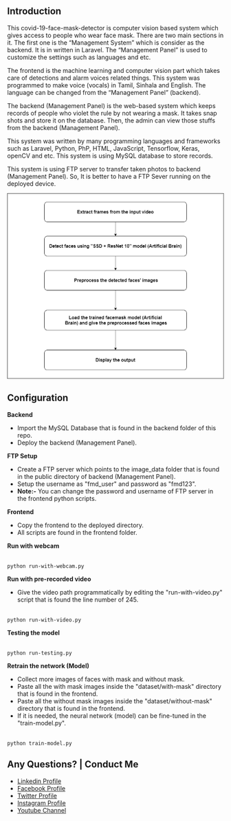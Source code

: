 Introduction
---

This covid-19-face-mask-detector is computer vision based system which gives access to people who wear face mask. There are two main sections in it. The first one is the “Management System” which is consider as the backend. It is in written in Laravel. The “Management Panel” is used to customize the settings such as languages and etc. 

The frontend is the machine learning and computer vision part which takes care of detections and alarm voices related things. This system was programmed to make voice (vocals) in Tamil, Sinhala and English.  The language can be changed from the “Management Panel” (backend). 

The backend (Management Panel) is the web-based system which keeps records of people who violet the rule by not wearing a mask. It takes snap shots and store it on the database. Then,  the admin can view those stuffs from the backend (Management Panel). 

This system was written by many programming languages and frameworks such as Laravel, Python, PhP, HTML, JavaScript, Tensorflow, Keras, openCV and etc. This system is using MySQL database to store records.

This system is using FTP server to transfer taken photos to backend (Management Panel). So, It is better to have a FTP Sever running on the deployed device.




![](facemask-diagram.png)



Configuration
---

**Backend**

* Import the MySQL Database that is found in the backend folder of this repo.
* Deploy the backend (Management Panel). 


**FTP Setup**

* Create a FTP server which points to the image_data folder that is found in the public directory of backend (Management Panel).
* Setup the username as "fmd_user" and password as "fmd123".
* **Note:-** You can change the password and username of FTP server in the frontend python scripts.


**Frontend**

* Copy the frontend to the deployed directory.
* All scripts are found in the frontend folder.

**Run with webcam**

```

python run-with-webcam.py

```


**Run with pre-recorded video**

* Give the video path programmatically by editing the "run-with-video.py" script that is found the line number of 245.


```

python run-with-video.py

```


**Testing the model**

```

python run-testing.py

```


**Retrain the network (Model)**

* Collect more images of faces with mask and without mask.
* Paste all the with mask images inside the "dataset/with-mask" directory that is found in the frontend.
* Paste all the without mask images inside the "dataset/without-mask" directory that is found in the frontend.
* If it is needed, the neural network (model) can be fine-tuned in the "train-model.py".

```

python train-model.py

```


Any Questions? | Conduct Me 
---

* [Linkedin Profile](https://www.linkedin.com/in/gunarakulan-gunaretnam-161119156/)
* [Facebook Profile](https://www.facebook.com/gunarakulan)
* [Twitter Profile](https://twitter.com/gunarakulang)
* [Instagram Profile](https://www.instagram.com/gunarakulan_gunaretnam/)
* [Youtube Channel](https://www.youtube.com/channel/UCMWkED5sabgVZSCKjZuRJXA/videos)




